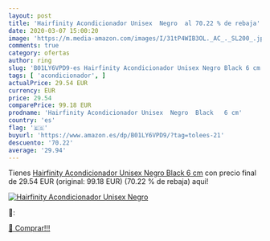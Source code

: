```yaml
---
layout: post
title: 'Hairfinity Acondicionador Unisex  Negro  al 70.22 % de rebaja'
date: 2020-03-07 15:00:20
image: 'https://m.media-amazon.com/images/I/31tP4WIB3OL._AC_._SL200_.jpg'
comments: true
category: ofertas
author: ring
slug: 'B01LY6VPD9-es Hairfinity Acondicionador Unisex Negro Black 6 cm'
tags: [ 'acondicionador', ]
actualPrice: 29.54 EUR
currency: EUR
price: 29.54
comparePrice: 99.18 EUR
prodname: 'Hairfinity Acondicionador Unisex  Negro  Black   6 cm'
country: 'es'
flag: '🇪🇸'
buyurl: 'https://www.amazon.es/dp/B01LY6VPD9/?tag=tolees-21'
descuento: '70.22'
average: '29.94'
---
```


Tienes [Hairfinity Acondicionador Unisex  Negro  Black   6 cm](https://www.amazon.es/dp/B01LY6VPD9/?tag=tolees-21) con precio final de  29.54 EUR (original: 99.18 EUR) (70.22 %  de rebaja) aqui!

[![Hairfinity Acondicionador Unisex  Negro ](https://m.media-amazon.com/images/I/31tP4WIB3OL._AC_._SL200_.jpg)](https://www.amazon.es/dp/B01LY6VPD9/?tag=tolees-21)

🔎:


[🛒 Comprar!!!](https://www.amazon.es/dp/B01LY6VPD9/?tag=tolees-21)
